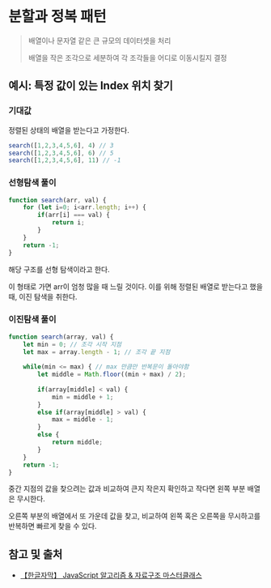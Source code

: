 # 분할과 정복 패턴

> 배열이나 문자열 같은 큰 규모의 데이터셋을 처리
> 
> 배열을 작은 조각으로 세분하여 각 조각들을 어디로 이동시킬지 결정

## 예시: 특정 값이 있는 Index 위치 찾기

### 기대값

정렬된 상태의 배열을 받는다고 가정한다.

```javascript
search([1,2,3,4,5,6], 4) // 3
search([1,2,3,4,5,6], 6) // 5
search([1,2,3,4,5,6], 11) // -1
```

### 선형탐색 풀이

```javascript
function search(arr, val) {
    for (let i=0; i<arr.length; i++) {
        if(arr[i] === val) {
            return i;
        }
    }
    return -1;
}
```

해당 구조를 선형 탐색이라고 한다.

이 형태로 가면 arr이 엄청 많을 때 느릴 것이다.
이를 위해 정렬된 배열로 받는다고 했을 때, 이진 탐색을 취한다.

### 이진탐색 풀이

```javascript
function search(array, val) {
    let min = 0; // 조각 시작 지점
    let max = array.length - 1; // 조각 끝 지점
    
    while(min <= max) { // max 만큼만 반복문이 돌아야함
        let middle = Math.floor((min + max) / 2);
        
        if(array[middle] < val) {
            min = middle + 1;
        }
        else if(array[middle] > val) {
            max = middle - 1;
        }
        else {
            return middle;
        }
    }
    return -1;
}
```

중간 지점의 값을 찾으려는 값과 비교하여 큰지 작은지 확인하고 작다면 왼쪽 부분 배열은 무시한다.

오른쪽 부분의 배열에서 또 가운데 값을 찾고, 비교하여 왼쪽 혹은 오른쪽을 무시하고를 반복하면 빠르게 찾을 수 있다.

## 참고 및 출처

- [【한글자막】 JavaScript 알고리즘 & 자료구조 마스터클래스](https://www.udemy.com/course/best-javascript-data-structures/?couponCode=ACCAGE0923)
